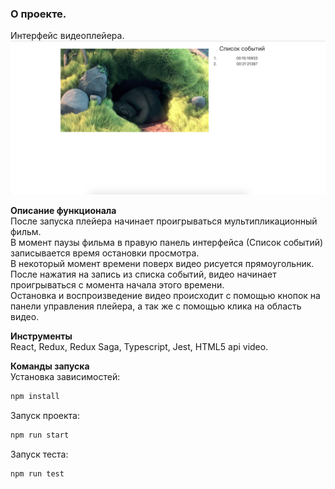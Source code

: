 ### О проекте.  
Интерфейс видеоплейера.  
![Интерфейс в действии](public/video.png)  

**Описание функционала**  
После запуска плейера начинает проигрываться мультипликационный фильм.  
В момент паузы фильма в правую панель интерфейса (Список событий) записывается время остановки просмотра.  
В некоторый момент времени поверх видео рисуется прямоугольник.    
После нажатия на запись из списка событий, видео начинает проигрываться с момента начала этого времени.     
Остановка и воспроизведение видео происходит с помощью кнопок на панели управления плейера, а так же  с помощью клика на область видео.  

**Инструменты**  
React, Redux, Redux Saga, Typescript, Jest, HTML5 api video.  
  
**Команды запуска**  
Установка зависимостей: 
```javascript
npm install
```   
Запуск проекта:  
```javascript
npm run start
```  
Запуск теста:  
```javascript
npm run test
```

